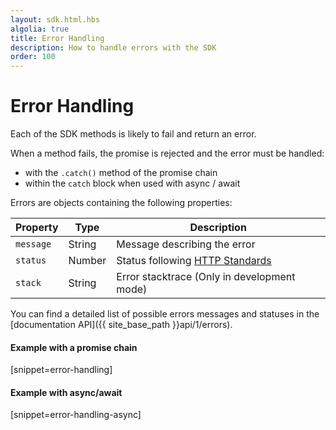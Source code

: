 ```yaml
---
layout: sdk.html.hbs
algolia: true
title: Error Handling
description: How to handle errors with the SDK
order: 100
---
```


# Error Handling

Each of the SDK methods is likely to fail and return an error.  

When a method fails, the promise is rejected and the error must be handled:
  - with the `.catch()` method of the promise chain
  - within the `catch` block when used with async / await

Errors are objects containing the following properties:

| Property   | Type    | Description                       |
| ---------- | ------- | --------------------------------- |
| `message` | String | Message describing the error |
| `status` | Number | Status following [HTTP Standards](https://en.wikipedia.org/wiki/List_of_HTTP_status_codes) |
| `stack` | String | Error stacktrace (Only in development mode) |

You can find a detailed list of possible errors messages and statuses in the [documentation API]({{ site_base_path }}api/1/errors).

#### Example with a promise chain
[snippet=error-handling]

#### Example with async/await
[snippet=error-handling-async]
